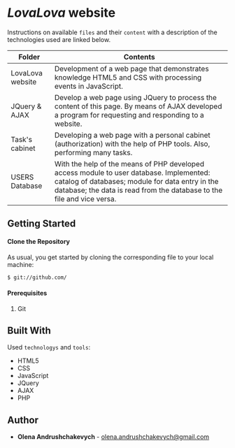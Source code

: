 # *LovaLova* website

Instructions on available `files` and their `content` with a description of the technologies used are linked below.

| Folder | Contents|
| ------ | ------ |
| LovaLova website | Development of a web page that demonstrates knowledge HTML5 and CSS with processing events in JavaScript. |
| JQuery & AJAX | Develop a web page using JQuery to process the content of this page. By means of AJAX developed a program for requesting and responding to a website.|
| Task's cabinet | Developing a web page with a personal cabinet (authorization) with the help of PHP tools. Also, performing many tasks. |
| USERS Database | With the help of the means of PHP developed access module to user database. Implemented: catalog of databases; module for data entry in the database; the data is read from the database to the file and vice versa.|


<a name="markdown-header-getting-started"></a>
## Getting Started

<a name="markdown-header-clone"></a>
#### Clone the Repository
 As usual, you get started by cloning the corresponding file to your local machine:
 ```sh
 $ git://github.com/
 ```
 
 
<a name="markdown-prerequisites"></a>
#### Prerequisites 
1. Git

<a name="markdown-header-built-with"></a>
## Built With
Used `technologys` and `tools`:
* HTML5
* CSS
* JavaScript
* JQuery
* AJAX
* PHP

<a name="markdown-header-author"></a>
## Author
- ****Olena Andrushchakevych**** - olena.andrushchakevych@gmail.com
